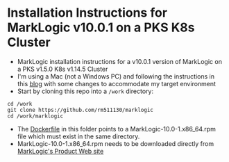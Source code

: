 # Installation Instructions for MarkLogic v10.0.1 on a PKS K8s Cluster

- MarkLogic installation instructions for a v10.0.1 version of MarkLogic on a PKS v1.5.0 K8s v1.14.5 Cluster 
- I'm using a Mac (not a Windows PC) and following the instructions in this [blog](https://www.marklogic.com/blog/docker-deploy-kubernetes/) with some changes to accommodate my target environment
- Start by cloning this repo into a `/work` directory:

```
cd /work
git clone https://github.com/rm511130/marklogic
cd /work/marklogic
```

- The [Dockerfile](https://github.com/rm511130/MarkLogic/blob/master/Dockerfile) in this folder points to a MarkLogic-10.0-1.x86_64.rpm file which must exist in the same directory.
- MarkLogic-10.0-1.x86_64.rpm needs to be downloaded directly from [MarkLogic's Product Web site](http://developer.marklogic.com/products)



